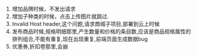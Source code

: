 1. 增加品牌时候，不发出请求
2. 增加子种类的时候，点击上传图片就跳过.
3. Invalid Host header,这个问题,请求商城子项目,部署到云上时候
4. 发布商品时候,规格明细那里,产生数量和价格的条目数,应该是商品规格属性的排列组合,不能有重复,现在出现重复,前端页面生成数据bug
5. 优惠券,折扣卷那里,会崩
